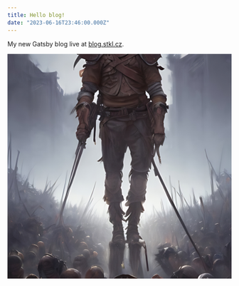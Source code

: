 ```yaml
---
title: Hello blog!
date: "2023-06-16T23:46:00.000Z"
---
```


My new Gatsby blog live at [blog.stkl.cz](http://blog.stkl.cz/).

![Headless fighter entering Northrend](./img_2384.jpg)